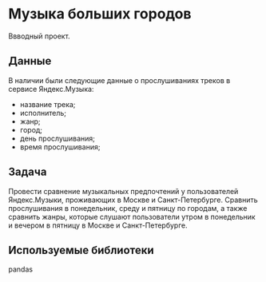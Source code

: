 # Музыка больших городов
Ввводный проект.

## Данные
В наличии были следующие данные о прослушиваниях треков в сервисе Яндекс.Музыка:
  - название трека;
  - исполнитель;
  - жанр;
  - город;
  - день прослушивания;
  - время прослушивания;

## Задача
Провести сравнение музыкальных предпочтений у пользователей Яндекс.Музыки, проживающих в Москве и Санкт-Петербурге. Сравнить прослушивания в понедельник, среду и пятницу по городам, а также сравнить жанры, которые слушают пользователи утром в понедельник и вечером в пятницу в Москве и Санкт-Петербурге.

## Используемые библиотеки
pandas
